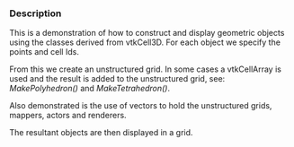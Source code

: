 ### Description
This is a demonstration of how to construct and display geometric objects using the classes derived from vtkCell3D. For each object we specify the points and cell Ids.

From this we create an unstructured grid. In some cases a vtkCellArray is used and the result is added to the unstructured grid, see: *MakePolyhedron()* and *MakeTetrahedron()*.

Also demonstrated is the use of vectors to hold the unstructured grids, mappers, actors and renderers.

The resultant objects are then displayed in a grid.

